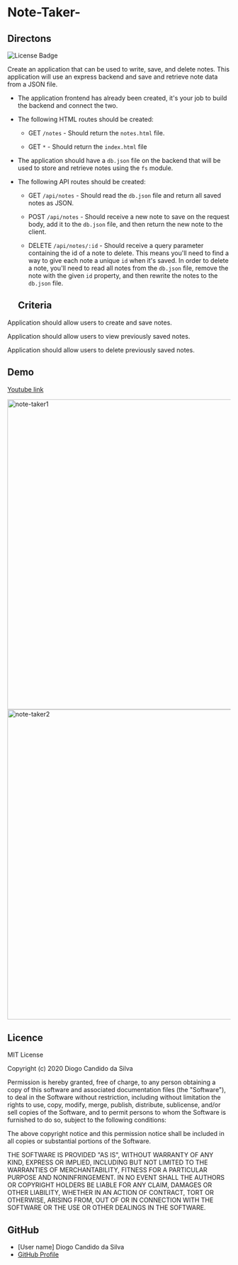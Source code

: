 # Note-Taker-

## Directons
![License Badge](https://img.shields.io/static/v1?label=License&message=MIT_License&color=blue)

Create an application that can be used to write, save, and delete notes. This application will use an express backend and save and retrieve note data from a JSON file.

* The application frontend has already been created, it's your job to build the backend and connect the two.

* The following HTML routes should be created:

  * GET `/notes` - Should return the `notes.html` file.

  * GET `*` - Should return the `index.html` file

* The application should have a `db.json` file on the backend that will be used to store and retrieve notes using the `fs` module.

* The following API routes should be created:

  * GET `/api/notes` - Should read the `db.json` file and return all saved notes as JSON.

  * POST `/api/notes` - Should receive a new note to save on the request body, add it to the `db.json` file, and then return the new note to the client.

  * DELETE `/api/notes/:id` - Should receive a query parameter containing the id of a note to delete. This means you'll need to find a way to give each note a unique `id` when it's saved. In order to delete a note, you'll need to read all notes from the `db.json` file, remove the note with the given `id` property, and then rewrite the notes to the `db.json` file.

  ## Criteria

Application should allow users to create and save notes.

Application should allow users to view previously saved notes.

Application should allow users to delete previously saved notes.

  ## Demo

 [Youtube link](https://youtu.be/w-qwjCeGUGY)

 <img width="700" alt="note-taker1" src="https://user-images.githubusercontent.com/61811579/93627713-318faa00-f99a-11ea-9807-632aaafa188b.png">

<img width="700" alt="note-taker2" src="https://user-images.githubusercontent.com/61811579/93627716-32c0d700-f99a-11ea-85f1-ca2c2027bdce.png">

  ## Licence
  
MIT License

Copyright (c) 2020 Diogo Candido da Silva

Permission is hereby granted, free of charge, to any person obtaining a copy
of this software and associated documentation files (the "Software"), to deal
in the Software without restriction, including without limitation the rights
to use, copy, modify, merge, publish, distribute, sublicense, and/or sell
copies of the Software, and to permit persons to whom the Software is
furnished to do so, subject to the following conditions:

The above copyright notice and this permission notice shall be included in all
copies or substantial portions of the Software.

THE SOFTWARE IS PROVIDED "AS IS", WITHOUT WARRANTY OF ANY KIND, EXPRESS OR
IMPLIED, INCLUDING BUT NOT LIMITED TO THE WARRANTIES OF MERCHANTABILITY,
FITNESS FOR A PARTICULAR PURPOSE AND NONINFRINGEMENT. IN NO EVENT SHALL THE
AUTHORS OR COPYRIGHT HOLDERS BE LIABLE FOR ANY CLAIM, DAMAGES OR OTHER
LIABILITY, WHETHER IN AN ACTION OF CONTRACT, TORT OR OTHERWISE, ARISING FROM,
OUT OF OR IN CONNECTION WITH THE SOFTWARE OR THE USE OR OTHER DEALINGS IN THE
SOFTWARE.

## GitHub
- [User name] Diogo Candido da Silva
- [GitHub Profile](https://github.com/diogocandidos//Note-Taker-)


